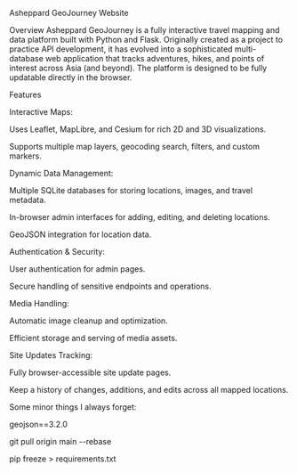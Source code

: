 Asheppard GeoJourney Website

Overview
Asheppard GeoJourney is a fully interactive travel mapping and data platform built with Python and Flask. Originally created as a project to practice API development, it has evolved into a sophisticated multi-database web application that tracks adventures, hikes, and points of interest across Asia (and beyond). The platform is designed to be fully updatable directly in the browser.

Features

Interactive Maps:

Uses Leaflet, MapLibre, and Cesium for rich 2D and 3D visualizations.

Supports multiple map layers, geocoding search, filters, and custom markers.

Dynamic Data Management:

Multiple SQLite databases for storing locations, images, and travel metadata.

In-browser admin interfaces for adding, editing, and deleting locations.

GeoJSON integration for location data.

Authentication & Security:

User authentication for admin pages.

Secure handling of sensitive endpoints and operations.

Media Handling:

Automatic image cleanup and optimization.

Efficient storage and serving of media assets.

Site Updates Tracking:

Fully browser-accessible site update pages.

Keep a history of changes, additions, and edits across all mapped locations.

Some minor things I always forget:

geojson==3.2.0

git pull origin main --rebase

pip freeze > requirements.txt
